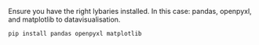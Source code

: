 Ensure you have the right lybaries installed. In this case: pandas, openpyxl, and matplotlib to datavisualisation.
```javascript
pip install pandas openpyxl matplotlib
```
